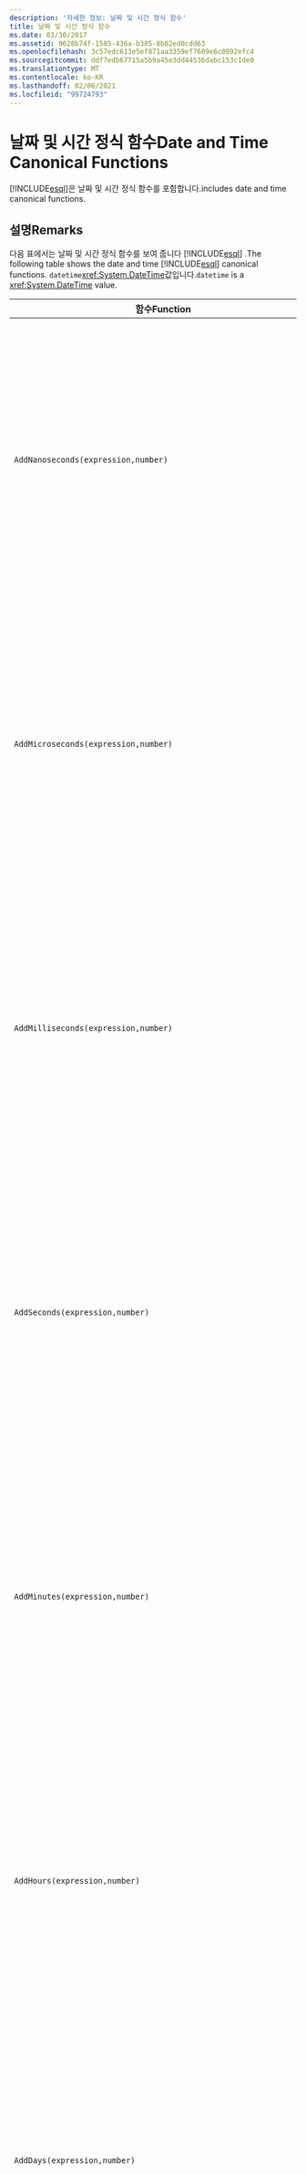 ```yaml
---
description: '자세한 정보: 날짜 및 시간 정식 함수'
title: 날짜 및 시간 정식 함수
ms.date: 03/30/2017
ms.assetid: 9628b74f-1585-436a-b385-8b02ed0cdd63
ms.openlocfilehash: 3c57edc613e5ef871aa3359ef7609e6c0892efc4
ms.sourcegitcommit: ddf7edb67715a5b9a45e3dd44536dabc153c1de0
ms.translationtype: MT
ms.contentlocale: ko-KR
ms.lasthandoff: 02/06/2021
ms.locfileid: "99724793"
---
```

# <a name="date-and-time-canonical-functions"></a><span data-ttu-id="6ed32-103">날짜 및 시간 정식 함수</span><span class="sxs-lookup"><span data-stu-id="6ed32-103">Date and Time Canonical Functions</span></span>

[!INCLUDE[esql](../../../../../../includes/esql-md.md)]<span data-ttu-id="6ed32-104">은 날짜 및 시간 정식 함수를 포함합니다.</span><span class="sxs-lookup"><span data-stu-id="6ed32-104">includes date and time canonical functions.</span></span>  
  
## <a name="remarks"></a><span data-ttu-id="6ed32-105">설명</span><span class="sxs-lookup"><span data-stu-id="6ed32-105">Remarks</span></span>  

 <span data-ttu-id="6ed32-106">다음 표에서는 날짜 및 시간 정식 함수를 보여 줍니다 [!INCLUDE[esql](../../../../../../includes/esql-md.md)] .</span><span class="sxs-lookup"><span data-stu-id="6ed32-106">The following table shows the date and time [!INCLUDE[esql](../../../../../../includes/esql-md.md)] canonical functions.</span></span> <span data-ttu-id="6ed32-107">`datetime`<xref:System.DateTime>값입니다.</span><span class="sxs-lookup"><span data-stu-id="6ed32-107">`datetime` is a <xref:System.DateTime> value.</span></span>  
  
|<span data-ttu-id="6ed32-108">함수</span><span class="sxs-lookup"><span data-stu-id="6ed32-108">Function</span></span>|<span data-ttu-id="6ed32-109">설명</span><span class="sxs-lookup"><span data-stu-id="6ed32-109">Description</span></span>|  
|--------------|-----------------|  
|`AddNanoseconds(expression,number)`|<span data-ttu-id="6ed32-110">지정된 `number`(나노초)를 `expression`에 추가합니다.</span><span class="sxs-lookup"><span data-stu-id="6ed32-110">Adds the specified `number` of nanoseconds to the `expression`.</span></span><br /><br /> <span data-ttu-id="6ed32-111">**인수**</span><span class="sxs-lookup"><span data-stu-id="6ed32-111">**Arguments**</span></span><br /><br /> <span data-ttu-id="6ed32-112">`expression`: `DateTime`, `DateTimeOffset` 또는 `Time`입니다.</span><span class="sxs-lookup"><span data-stu-id="6ed32-112">`expression`: `DateTime`, `DateTimeOffset`, or `Time`.</span></span><br /><br /> <span data-ttu-id="6ed32-113">`number`: `Int32`.</span><span class="sxs-lookup"><span data-stu-id="6ed32-113">`number`: `Int32`.</span></span><br /><br /> <span data-ttu-id="6ed32-114">**Return Value**</span><span class="sxs-lookup"><span data-stu-id="6ed32-114">**Return Value**</span></span><br /><br /> <span data-ttu-id="6ed32-115">`expression`의 형식입니다.</span><span class="sxs-lookup"><span data-stu-id="6ed32-115">The type of `expression`.</span></span>|  
|`AddMicroseconds(expression,number)`|<span data-ttu-id="6ed32-116">지정된 `number`(마이크로초)를 `expression`에 추가합니다.</span><span class="sxs-lookup"><span data-stu-id="6ed32-116">Adds the specified `number` of microseconds to the `expression`.</span></span><br /><br /> <span data-ttu-id="6ed32-117">**인수**</span><span class="sxs-lookup"><span data-stu-id="6ed32-117">**Arguments**</span></span><br /><br /> <span data-ttu-id="6ed32-118">`expression`: `DateTime`, `DateTimeOffset` 또는 `Time`입니다.</span><span class="sxs-lookup"><span data-stu-id="6ed32-118">`expression`: `DateTime`, `DateTimeOffset`, or `Time`.</span></span><br /><br /> <span data-ttu-id="6ed32-119">`number`: `Int32`.</span><span class="sxs-lookup"><span data-stu-id="6ed32-119">`number`: `Int32`.</span></span><br /><br /> <span data-ttu-id="6ed32-120">**Return Value**</span><span class="sxs-lookup"><span data-stu-id="6ed32-120">**Return Value**</span></span><br /><br /> <span data-ttu-id="6ed32-121">`expression`의 형식입니다.</span><span class="sxs-lookup"><span data-stu-id="6ed32-121">The type of `expression`.</span></span>|  
|`AddMilliseconds(expression,number)`|<span data-ttu-id="6ed32-122">지정된 `number`(밀리초)를 `expression`에 추가합니다.</span><span class="sxs-lookup"><span data-stu-id="6ed32-122">Adds the specified `number` of milliseconds to the `expression`.</span></span><br /><br /> <span data-ttu-id="6ed32-123">**인수**</span><span class="sxs-lookup"><span data-stu-id="6ed32-123">**Arguments**</span></span><br /><br /> <span data-ttu-id="6ed32-124">`expression`: `DateTime`, `DateTimeOffset` 또는 `Time`입니다.</span><span class="sxs-lookup"><span data-stu-id="6ed32-124">`expression`: `DateTime`, `DateTimeOffset`, or `Time`.</span></span><br /><br /> <span data-ttu-id="6ed32-125">`number`: `Int32`.</span><span class="sxs-lookup"><span data-stu-id="6ed32-125">`number`: `Int32`.</span></span><br /><br /> <span data-ttu-id="6ed32-126">**Return Value**</span><span class="sxs-lookup"><span data-stu-id="6ed32-126">**Return Value**</span></span><br /><br /> <span data-ttu-id="6ed32-127">`expression`의 형식입니다.</span><span class="sxs-lookup"><span data-stu-id="6ed32-127">The type of `expression`.</span></span>|  
|`AddSeconds(expression,number)`|<span data-ttu-id="6ed32-128">지정된 `number`(초)를 `expression`에 추가합니다.</span><span class="sxs-lookup"><span data-stu-id="6ed32-128">Adds the specified `number` of seconds to the `expression`.</span></span><br /><br /> <span data-ttu-id="6ed32-129">**인수**</span><span class="sxs-lookup"><span data-stu-id="6ed32-129">**Arguments**</span></span><br /><br /> <span data-ttu-id="6ed32-130">`expression`: `DateTime`, `DateTimeOffset` 또는 `Time`입니다.</span><span class="sxs-lookup"><span data-stu-id="6ed32-130">`expression`: `DateTime`, `DateTimeOffset`, or `Time`.</span></span><br /><br /> <span data-ttu-id="6ed32-131">`number`: `Int32`.</span><span class="sxs-lookup"><span data-stu-id="6ed32-131">`number`: `Int32`.</span></span><br /><br /> <span data-ttu-id="6ed32-132">**Return Value**</span><span class="sxs-lookup"><span data-stu-id="6ed32-132">**Return Value**</span></span><br /><br /> <span data-ttu-id="6ed32-133">`expression`의 형식입니다.</span><span class="sxs-lookup"><span data-stu-id="6ed32-133">The type of `expression`.</span></span>|  
|`AddMinutes(expression,number)`|<span data-ttu-id="6ed32-134">지정된 `number`(분)를 `expression`에 추가합니다.</span><span class="sxs-lookup"><span data-stu-id="6ed32-134">Adds the specified `number` of minutes to the `expression`.</span></span><br /><br /> <span data-ttu-id="6ed32-135">**인수**</span><span class="sxs-lookup"><span data-stu-id="6ed32-135">**Arguments**</span></span><br /><br /> <span data-ttu-id="6ed32-136">`expression`: `DateTime`, `DateTimeOffset` 또는 `Time`입니다.</span><span class="sxs-lookup"><span data-stu-id="6ed32-136">`expression`: `DateTime`, `DateTimeOffset`, or `Time`.</span></span><br /><br /> <span data-ttu-id="6ed32-137">`number`: `Int32`.</span><span class="sxs-lookup"><span data-stu-id="6ed32-137">`number`: `Int32`.</span></span><br /><br /> <span data-ttu-id="6ed32-138">**Return Value**</span><span class="sxs-lookup"><span data-stu-id="6ed32-138">**Return Value**</span></span><br /><br /> <span data-ttu-id="6ed32-139">`expression`의 형식입니다.</span><span class="sxs-lookup"><span data-stu-id="6ed32-139">The type of `expression`.</span></span>|  
|`AddHours(expression,number)`|<span data-ttu-id="6ed32-140">지정된 `number`(시간)를 `expression`에 추가합니다.</span><span class="sxs-lookup"><span data-stu-id="6ed32-140">Adds the specified `number` of hours to the `expression`.</span></span><br /><br /> <span data-ttu-id="6ed32-141">**인수**</span><span class="sxs-lookup"><span data-stu-id="6ed32-141">**Arguments**</span></span><br /><br /> <span data-ttu-id="6ed32-142">`expression`: `DateTime`, `DateTimeOffset` 또는 `Time`입니다.</span><span class="sxs-lookup"><span data-stu-id="6ed32-142">`expression`: `DateTime`, `DateTimeOffset`, or `Time`.</span></span><br /><br /> <span data-ttu-id="6ed32-143">`number`: `Int32`.</span><span class="sxs-lookup"><span data-stu-id="6ed32-143">`number`: `Int32`.</span></span><br /><br /> <span data-ttu-id="6ed32-144">**Return Value**</span><span class="sxs-lookup"><span data-stu-id="6ed32-144">**Return Value**</span></span><br /><br /> <span data-ttu-id="6ed32-145">`expression`의 형식입니다.</span><span class="sxs-lookup"><span data-stu-id="6ed32-145">The type of `expression`.</span></span>|  
|`AddDays(expression,number)`|<span data-ttu-id="6ed32-146">지정된 `number`(일)를 `expression`에 추가합니다.</span><span class="sxs-lookup"><span data-stu-id="6ed32-146">Adds the specified `number` of days to the `expression`.</span></span><br /><br /> <span data-ttu-id="6ed32-147">**인수**</span><span class="sxs-lookup"><span data-stu-id="6ed32-147">**Arguments**</span></span><br /><br /> <span data-ttu-id="6ed32-148">`expression`: `DateTime` 또는 `DateTimeOffset`입니다.</span><span class="sxs-lookup"><span data-stu-id="6ed32-148">`expression`: `DateTime` or `DateTimeOffset`.</span></span><br /><br /> <span data-ttu-id="6ed32-149">`number`: `Int32`.</span><span class="sxs-lookup"><span data-stu-id="6ed32-149">`number`: `Int32`.</span></span><br /><br /> <span data-ttu-id="6ed32-150">**Return Value**</span><span class="sxs-lookup"><span data-stu-id="6ed32-150">**Return Value**</span></span><br /><br /> <span data-ttu-id="6ed32-151">`expression`의 형식입니다.</span><span class="sxs-lookup"><span data-stu-id="6ed32-151">The type of `expression`.</span></span>|  
|`AddMonths(expression,number)`|<span data-ttu-id="6ed32-152">지정된 `number`(월)를 `expression`에 추가합니다.</span><span class="sxs-lookup"><span data-stu-id="6ed32-152">Adds the specified `number` of months to the `expression`.</span></span><br /><br /> <span data-ttu-id="6ed32-153">**인수**</span><span class="sxs-lookup"><span data-stu-id="6ed32-153">**Arguments**</span></span><br /><br /> <span data-ttu-id="6ed32-154">`expression`: `DateTime` 또는 `DateTimeOffset`입니다.</span><span class="sxs-lookup"><span data-stu-id="6ed32-154">`expression`: `DateTime` or `DateTimeOffset`.</span></span><br /><br /> <span data-ttu-id="6ed32-155">`number`: `Int32`.</span><span class="sxs-lookup"><span data-stu-id="6ed32-155">`number`: `Int32`.</span></span><br /><br /> <span data-ttu-id="6ed32-156">**Return Value**</span><span class="sxs-lookup"><span data-stu-id="6ed32-156">**Return Value**</span></span><br /><br /> <span data-ttu-id="6ed32-157">`expression`의 형식입니다.</span><span class="sxs-lookup"><span data-stu-id="6ed32-157">The type of `expression`.</span></span>|  
|`AddYears(expression,number)`|<span data-ttu-id="6ed32-158">지정된 `number`(연도)를 `expression`에 추가합니다.</span><span class="sxs-lookup"><span data-stu-id="6ed32-158">Adds the specified `number` of years to the `expression`.</span></span><br /><br /> <span data-ttu-id="6ed32-159">**인수**</span><span class="sxs-lookup"><span data-stu-id="6ed32-159">**Arguments**</span></span><br /><br /> <span data-ttu-id="6ed32-160">`expression`: `DateTime` 또는 `DateTimeOffset`입니다.</span><span class="sxs-lookup"><span data-stu-id="6ed32-160">`expression`: `DateTime` or `DateTimeOffset`.</span></span><br /><br /> <span data-ttu-id="6ed32-161">`number`: `Int32`.</span><span class="sxs-lookup"><span data-stu-id="6ed32-161">`number`: `Int32`.</span></span><br /><br /> <span data-ttu-id="6ed32-162">**Return Value**</span><span class="sxs-lookup"><span data-stu-id="6ed32-162">**Return Value**</span></span><br /><br /> <span data-ttu-id="6ed32-163">`expression`의 형식입니다.</span><span class="sxs-lookup"><span data-stu-id="6ed32-163">The type of `expression`.</span></span>|  
|`CreateDateTime(year,month,day,hour,minute,second)`|<span data-ttu-id="6ed32-164">새 `DateTime` 값을 서버 시간대의 서버 현재 날짜 및 시간으로 반환합니다.</span><span class="sxs-lookup"><span data-stu-id="6ed32-164">Returns a new `DateTime` value as the current date and time of the server in the server's time zone.</span></span><br /><br /> <span data-ttu-id="6ed32-165">**인수**</span><span class="sxs-lookup"><span data-stu-id="6ed32-165">**Arguments**</span></span><br /><br /> <span data-ttu-id="6ed32-166">`year`, `month`, `day`, `hour`, `minute`: `Int16` 및 `Int32`입니다.</span><span class="sxs-lookup"><span data-stu-id="6ed32-166">`year`, `month`, `day`, `hour`, `minute`: `Int16` and `Int32`.</span></span><br /><br /> <span data-ttu-id="6ed32-167">`second`: `Double`.</span><span class="sxs-lookup"><span data-stu-id="6ed32-167">`second`: `Double`.</span></span><br /><br /> <span data-ttu-id="6ed32-168">**Return Value**</span><span class="sxs-lookup"><span data-stu-id="6ed32-168">**Return Value**</span></span><br /><br /> <span data-ttu-id="6ed32-169">`DateTime`</span><span class="sxs-lookup"><span data-stu-id="6ed32-169">A `DateTime`.</span></span>|  
|`CreateDateTimeOffset(year,month,day,hour,minute,second,tzoffset)`|<span data-ttu-id="6ed32-170">새 `DateTimeOffset` 값을 UTC(Coordinated Universal Time)에 상대적인 서버 현재 날짜 및 시간으로 반환합니다.</span><span class="sxs-lookup"><span data-stu-id="6ed32-170">Returns a new `DateTimeOffset` value as the current date and time of the server relative to the Coordinated Universal Time (UTC).</span></span><br /><br /> <span data-ttu-id="6ed32-171">**인수**</span><span class="sxs-lookup"><span data-stu-id="6ed32-171">**Arguments**</span></span><br /><br /> <span data-ttu-id="6ed32-172">`year`, `month`, `day`, `hour`, `minute`, `tzoffset`: `Int32`.</span><span class="sxs-lookup"><span data-stu-id="6ed32-172">`year`, `month`, `day`, `hour`, `minute`, `tzoffset`: `Int32`.</span></span><br /><br /> <span data-ttu-id="6ed32-173">`second`: `Double`.</span><span class="sxs-lookup"><span data-stu-id="6ed32-173">`second`: `Double`.</span></span><br /><br /> <span data-ttu-id="6ed32-174">**Return Value**</span><span class="sxs-lookup"><span data-stu-id="6ed32-174">**Return Value**</span></span><br /><br /> <span data-ttu-id="6ed32-175">`DateTimeOffset`</span><span class="sxs-lookup"><span data-stu-id="6ed32-175">A `DateTimeOffset`.</span></span>|  
|`CreateTime(hour,minute,second)`|<span data-ttu-id="6ed32-176">새 `Time` 값을 현재 시간으로 반환합니다.</span><span class="sxs-lookup"><span data-stu-id="6ed32-176">Returns a new `Time` value as the current time.</span></span><br /><br /> <span data-ttu-id="6ed32-177">**인수**</span><span class="sxs-lookup"><span data-stu-id="6ed32-177">**Arguments**</span></span><br /><br /> <span data-ttu-id="6ed32-178">`hour` 및 `minute`: `Int32`입니다.</span><span class="sxs-lookup"><span data-stu-id="6ed32-178">`hour` and `minute`: `Int32`.</span></span><br /><br /> <span data-ttu-id="6ed32-179">`second`: `Double`.</span><span class="sxs-lookup"><span data-stu-id="6ed32-179">`second`: `Double`.</span></span><br /><br /> <span data-ttu-id="6ed32-180">**Return Value**</span><span class="sxs-lookup"><span data-stu-id="6ed32-180">**Return Value**</span></span><br /><br /> <span data-ttu-id="6ed32-181">`Time`</span><span class="sxs-lookup"><span data-stu-id="6ed32-181">A `Time`.</span></span>|  
|`CurrentDateTime()`|<span data-ttu-id="6ed32-182">`DateTime` 값을 서버 시간대의 서버 현재 날짜 및 시간으로 반환합니다.</span><span class="sxs-lookup"><span data-stu-id="6ed32-182">Returns a `DateTime` value as the current date and time of the server in the server's time zone.</span></span><br /><br /> <span data-ttu-id="6ed32-183">**Return Value**</span><span class="sxs-lookup"><span data-stu-id="6ed32-183">**Return Value**</span></span><br /><br /> <span data-ttu-id="6ed32-184">`DateTime`</span><span class="sxs-lookup"><span data-stu-id="6ed32-184">A `DateTime`.</span></span>|  
|`CurrentDateTimeOffset()`|<span data-ttu-id="6ed32-185">현재 날짜, 시간 및 오프셋을 `DateTimeOffset`으로 반환합니다.</span><span class="sxs-lookup"><span data-stu-id="6ed32-185">Returns the current date, time and offset as a `DateTimeOffset`.</span></span><br /><br /> <span data-ttu-id="6ed32-186">**Return Value**</span><span class="sxs-lookup"><span data-stu-id="6ed32-186">**Return Value**</span></span><br /><br /> <span data-ttu-id="6ed32-187">`DateTimeOffset`</span><span class="sxs-lookup"><span data-stu-id="6ed32-187">A `DateTimeOffset`.</span></span>|  
|`CurrentUtcDateTime()`|<span data-ttu-id="6ed32-188"><xref:System.DateTime> 값을 UTS 시간대의 서버 현재 날짜 및 시간 형태로 반환합니다.</span><span class="sxs-lookup"><span data-stu-id="6ed32-188">Returns a <xref:System.DateTime> value as the current date and time of the server in the UTS time zone.</span></span><br /><br /> <span data-ttu-id="6ed32-189">**Return Value**</span><span class="sxs-lookup"><span data-stu-id="6ed32-189">**Return Value**</span></span><br /><br /> <span data-ttu-id="6ed32-190">`DateTime`</span><span class="sxs-lookup"><span data-stu-id="6ed32-190">A `DateTime`.</span></span>|  
|`Day(expression)`|<span data-ttu-id="6ed32-191">`expression`의 일 부분을 1에서 31 사이의 `Int32`로 반환합니다.</span><span class="sxs-lookup"><span data-stu-id="6ed32-191">Returns the day portion of `expression` as an `Int32` between 1 and 31.</span></span><br /><br /> <span data-ttu-id="6ed32-192">**인수**</span><span class="sxs-lookup"><span data-stu-id="6ed32-192">**Arguments**</span></span><br /><br /> <span data-ttu-id="6ed32-193">`DateTime` 및 `DateTimeOffset`입니다.</span><span class="sxs-lookup"><span data-stu-id="6ed32-193">A `DateTime` and `DateTimeOffset`.</span></span><br /><br /> <span data-ttu-id="6ed32-194">**Return Value**</span><span class="sxs-lookup"><span data-stu-id="6ed32-194">**Return Value**</span></span><br /><br /> <span data-ttu-id="6ed32-195">`Int32`입니다.</span><span class="sxs-lookup"><span data-stu-id="6ed32-195">An `Int32`.</span></span><br /><br /> <span data-ttu-id="6ed32-196">**예제**</span><span class="sxs-lookup"><span data-stu-id="6ed32-196">**Example**</span></span><br /><br /> `-- The following example returns 12.`<br /><br /> `Day(cast('03/12/1998' as DateTime))`|  
|`DayOfYear(expression)`|<span data-ttu-id="6ed32-197">`expression`의 일 부분을 1에서 366 사이의 `Int32`로 반환합니다. 여기서 366은 윤년의 마지막 날에 대해 반환됩니다.</span><span class="sxs-lookup"><span data-stu-id="6ed32-197">Returns the day portion of `expression` as an `Int32` between 1 and 366, where 366 is returned for the last day of a leap year.</span></span><br /><br /> <span data-ttu-id="6ed32-198">**인수**</span><span class="sxs-lookup"><span data-stu-id="6ed32-198">**Arguments**</span></span><br /><br /> <span data-ttu-id="6ed32-199">`DateTime` 또는 `DateTimeOffset`입니다.</span><span class="sxs-lookup"><span data-stu-id="6ed32-199">A `DateTime` or `DateTimeOffset`.</span></span><br /><br /> <span data-ttu-id="6ed32-200">**Return Value**</span><span class="sxs-lookup"><span data-stu-id="6ed32-200">**Return Value**</span></span><br /><br /> <span data-ttu-id="6ed32-201">`Int32`입니다.</span><span class="sxs-lookup"><span data-stu-id="6ed32-201">An `Int32`.</span></span>|  
|`DiffNanoseconds(startExpression,endExpression)`|<span data-ttu-id="6ed32-202">`startExpression`과 `endExpression`의 차(나노초)를 반환합니다.</span><span class="sxs-lookup"><span data-stu-id="6ed32-202">Returns the difference, in nanoseconds, between `startExpression` and `endExpression`.</span></span><br /><br /> <span data-ttu-id="6ed32-203">**인수**</span><span class="sxs-lookup"><span data-stu-id="6ed32-203">**Arguments**</span></span><br /><br /> <span data-ttu-id="6ed32-204">`startExpression`, `endExpression`: `DateTime`, `DateTimeOffset` 또는 `Time`입니다.</span><span class="sxs-lookup"><span data-stu-id="6ed32-204">`startExpression`, `endExpression`: `DateTime`, `DateTimeOffset`, or `Time`.</span></span> <span data-ttu-id="6ed32-205">**참고:** `startExpression` 및 `endExpression` 는 동일한 형식 이어야 합니다.  </span><span class="sxs-lookup"><span data-stu-id="6ed32-205">**Note:**  `startExpression` and `endExpression` must be of the same type.</span></span> <br /><br /> <span data-ttu-id="6ed32-206">**Return Value**</span><span class="sxs-lookup"><span data-stu-id="6ed32-206">**Return Value**</span></span><br /><br /> <span data-ttu-id="6ed32-207">`Int32`입니다.</span><span class="sxs-lookup"><span data-stu-id="6ed32-207">An `Int32`.</span></span>|  
|`DiffMilliseconds(startExpression,endExpression)`|<span data-ttu-id="6ed32-208">`startExpression`과 `endExpression`의 차(밀리초)를 반환합니다.</span><span class="sxs-lookup"><span data-stu-id="6ed32-208">Returns the difference, in milliseconds, between `startExpression` and `endExpression`.</span></span><br /><br /> <span data-ttu-id="6ed32-209">**인수**</span><span class="sxs-lookup"><span data-stu-id="6ed32-209">**Arguments**</span></span><br /><br /> <span data-ttu-id="6ed32-210">`startExpression`, `endExpression`: `DateTime`, `DateTimeOffset` 또는 `Time`입니다.</span><span class="sxs-lookup"><span data-stu-id="6ed32-210">`startExpression`, `endExpression`: `DateTime`, `DateTimeOffset`, or `Time`.</span></span> <span data-ttu-id="6ed32-211">**참고:** `startExpression` 및 `endExpression` 는 동일한 형식 이어야 합니다.  </span><span class="sxs-lookup"><span data-stu-id="6ed32-211">**Note:**  `startExpression` and `endExpression` must be of the same type.</span></span> <br /><br /> <span data-ttu-id="6ed32-212">**Return Value**</span><span class="sxs-lookup"><span data-stu-id="6ed32-212">**Return Value**</span></span><br /><br /> <span data-ttu-id="6ed32-213">`Int32`입니다.</span><span class="sxs-lookup"><span data-stu-id="6ed32-213">An `Int32`.</span></span>|  
|`DiffMicroseconds(startExpression,endExpression)`|<span data-ttu-id="6ed32-214">`startExpression`과 `endExpression`의 차(마이크로초)를 반환합니다.</span><span class="sxs-lookup"><span data-stu-id="6ed32-214">Returns the difference, in microseconds, between `startExpression` and `endExpression`.</span></span><br /><br /> <span data-ttu-id="6ed32-215">**인수**</span><span class="sxs-lookup"><span data-stu-id="6ed32-215">**Arguments**</span></span><br /><br /> <span data-ttu-id="6ed32-216">`startExpression`, `endExpression`: `DateTime`, `DateTimeOffset` 또는 `Time`입니다.</span><span class="sxs-lookup"><span data-stu-id="6ed32-216">`startExpression`, `endExpression`: `DateTime`, `DateTimeOffset`, or `Time`.</span></span> <span data-ttu-id="6ed32-217">**참고:** `startExpression` 및 `endExpression` 는 동일한 형식 이어야 합니다.  </span><span class="sxs-lookup"><span data-stu-id="6ed32-217">**Note:**  `startExpression` and `endExpression` must be of the same type.</span></span> <br /><br /> <span data-ttu-id="6ed32-218">**Return Value**</span><span class="sxs-lookup"><span data-stu-id="6ed32-218">**Return Value**</span></span><br /><br /> <span data-ttu-id="6ed32-219">`Int32`입니다.</span><span class="sxs-lookup"><span data-stu-id="6ed32-219">An `Int32`.</span></span>|  
|`DiffSeconds(startExpression,endExpression)`|<span data-ttu-id="6ed32-220">`startExpression`과 `endExpression`의 차(초)를 반환합니다.</span><span class="sxs-lookup"><span data-stu-id="6ed32-220">Returns the difference, in seconds, between `startExpression` and `endExpression`.</span></span><br /><br /> <span data-ttu-id="6ed32-221">**인수**</span><span class="sxs-lookup"><span data-stu-id="6ed32-221">**Arguments**</span></span><br /><br /> <span data-ttu-id="6ed32-222">`startExpression`, `endExpression`: `DateTime`, `DateTimeOffset` 또는 `Time`입니다.</span><span class="sxs-lookup"><span data-stu-id="6ed32-222">`startExpression`, `endExpression`: `DateTime`, `DateTimeOffset`, or `Time`.</span></span> <span data-ttu-id="6ed32-223">**참고:** `startExpression` 및 `endExpression` 는 동일한 형식 이어야 합니다.  </span><span class="sxs-lookup"><span data-stu-id="6ed32-223">**Note:**  `startExpression` and `endExpression` must be of the same type.</span></span> <br /><br /> <span data-ttu-id="6ed32-224">**Return Value**</span><span class="sxs-lookup"><span data-stu-id="6ed32-224">**Return Value**</span></span><br /><br /> <span data-ttu-id="6ed32-225">`Int32`입니다.</span><span class="sxs-lookup"><span data-stu-id="6ed32-225">An `Int32`.</span></span>|  
|`DiffMinutes(startExpression,endExpression)`|<span data-ttu-id="6ed32-226">`startExpression`과 `endExpression`의 차(분)를 반환합니다.</span><span class="sxs-lookup"><span data-stu-id="6ed32-226">Returns the difference, in minutes, between `startExpression` and `endExpression`.</span></span><br /><br /> <span data-ttu-id="6ed32-227">**인수**</span><span class="sxs-lookup"><span data-stu-id="6ed32-227">**Arguments**</span></span><br /><br /> <span data-ttu-id="6ed32-228">`startExpression`, `endExpression`: `DateTime`, `DateTimeOffset` 또는 `Time`입니다.</span><span class="sxs-lookup"><span data-stu-id="6ed32-228">`startExpression`, `endExpression`: `DateTime`, `DateTimeOffset`, or `Time`.</span></span> <span data-ttu-id="6ed32-229">**참고:** `startExpression` 및 `endExpression` 는 동일한 형식 이어야 합니다.  </span><span class="sxs-lookup"><span data-stu-id="6ed32-229">**Note:**  `startExpression` and `endExpression` must be of the same type.</span></span> <br /><br /> <span data-ttu-id="6ed32-230">**Return Value**</span><span class="sxs-lookup"><span data-stu-id="6ed32-230">**Return Value**</span></span><br /><br /> <span data-ttu-id="6ed32-231">`Int32`입니다.</span><span class="sxs-lookup"><span data-stu-id="6ed32-231">An `Int32`.</span></span>|  
|`DiffHours(startExpression,endExpression)`|<span data-ttu-id="6ed32-232">`startExpression`과 `endExpression`의 차(시간)를 반환합니다.</span><span class="sxs-lookup"><span data-stu-id="6ed32-232">Returns the difference, in hours, between `startExpression` and `endExpression`.</span></span><br /><br /> <span data-ttu-id="6ed32-233">**인수**</span><span class="sxs-lookup"><span data-stu-id="6ed32-233">**Arguments**</span></span><br /><br /> <span data-ttu-id="6ed32-234">`startExpression`, `endExpression`: `DateTime`, `DateTimeOffset` 또는 `Time`입니다.</span><span class="sxs-lookup"><span data-stu-id="6ed32-234">`startExpression`, `endExpression`: `DateTime`, `DateTimeOffset`, or `Time`.</span></span> <span data-ttu-id="6ed32-235">**참고:** `startExpression` 및 `endExpression` 는 동일한 형식 이어야 합니다.  </span><span class="sxs-lookup"><span data-stu-id="6ed32-235">**Note:**  `startExpression` and `endExpression` must be of the same type.</span></span> <br /><br /> <span data-ttu-id="6ed32-236">**Return Value**</span><span class="sxs-lookup"><span data-stu-id="6ed32-236">**Return Value**</span></span><br /><br /> <span data-ttu-id="6ed32-237">`Int32`입니다.</span><span class="sxs-lookup"><span data-stu-id="6ed32-237">An `Int32`.</span></span>|  
|`DiffDays(startExpression,endExpression)`|<span data-ttu-id="6ed32-238">`startExpression`과 `endExpression`의 차(일)를 반환합니다.</span><span class="sxs-lookup"><span data-stu-id="6ed32-238">Returns the difference, in days, between `startExpression` and `endExpression`.</span></span><br /><br /> <span data-ttu-id="6ed32-239">**인수**</span><span class="sxs-lookup"><span data-stu-id="6ed32-239">**Arguments**</span></span><br /><br /> <span data-ttu-id="6ed32-240">`startExpression`: `endExpression`, `DateTime` 또는 `DateTimeOffset`입니다.</span><span class="sxs-lookup"><span data-stu-id="6ed32-240">`startExpression`, `endExpression`: `DateTime` or `DateTimeOffset`.</span></span> <span data-ttu-id="6ed32-241">**참고:** `startExpression` 및 `endExpression` 는 동일한 형식 이어야 합니다.  </span><span class="sxs-lookup"><span data-stu-id="6ed32-241">**Note:**  `startExpression` and `endExpression` must be of the same type.</span></span> <br /><br /> <span data-ttu-id="6ed32-242">**Return Value**</span><span class="sxs-lookup"><span data-stu-id="6ed32-242">**Return Value**</span></span><br /><br /> <span data-ttu-id="6ed32-243">`Int32`입니다.</span><span class="sxs-lookup"><span data-stu-id="6ed32-243">An `Int32`.</span></span>|  
|`DiffMonths(startExpression,endExpression)`|<span data-ttu-id="6ed32-244">`startExpression`과 `endExpression`의 차(월)를 반환합니다.</span><span class="sxs-lookup"><span data-stu-id="6ed32-244">Returns the difference, in months, between `startExpression` and `endExpression`.</span></span><br /><br /> <span data-ttu-id="6ed32-245">**인수**</span><span class="sxs-lookup"><span data-stu-id="6ed32-245">**Arguments**</span></span><br /><br /> <span data-ttu-id="6ed32-246">`startExpression`: `endExpression`, `DateTime` 또는 `DateTimeOffset`입니다.</span><span class="sxs-lookup"><span data-stu-id="6ed32-246">`startExpression`, `endExpression`: `DateTime` or `DateTimeOffset`.</span></span> <span data-ttu-id="6ed32-247">**참고:** `startExpression` 및 `endExpression` 는 동일한 형식 이어야 합니다.  </span><span class="sxs-lookup"><span data-stu-id="6ed32-247">**Note:**  `startExpression` and `endExpression` must be of the same type.</span></span> <br /><br /> <span data-ttu-id="6ed32-248">**Return Value**</span><span class="sxs-lookup"><span data-stu-id="6ed32-248">**Return Value**</span></span><br /><br /> <span data-ttu-id="6ed32-249">`Int32`입니다.</span><span class="sxs-lookup"><span data-stu-id="6ed32-249">An `Int32`.</span></span>|  
|`DiffYears(startExpression,endExpression)`|<span data-ttu-id="6ed32-250">`startExpression`과 `endExpression`의 차(연도)를 반환합니다.</span><span class="sxs-lookup"><span data-stu-id="6ed32-250">Returns the difference, in years, between `startExpression` and `endExpression`.</span></span><br /><br /> <span data-ttu-id="6ed32-251">**인수**</span><span class="sxs-lookup"><span data-stu-id="6ed32-251">**Arguments**</span></span><br /><br /> <span data-ttu-id="6ed32-252">`startExpression`: `endExpression`, `DateTime` 또는 `DateTimeOffset`입니다.</span><span class="sxs-lookup"><span data-stu-id="6ed32-252">`startExpression`, `endExpression`: `DateTime` or `DateTimeOffset`.</span></span> <span data-ttu-id="6ed32-253">**참고:** `startExpression` 및 `endExpression` 는 동일한 형식 이어야 합니다.  </span><span class="sxs-lookup"><span data-stu-id="6ed32-253">**Note:**  `startExpression` and `endExpression` must be of the same type.</span></span> <br /><br /> <span data-ttu-id="6ed32-254">**Return Value**</span><span class="sxs-lookup"><span data-stu-id="6ed32-254">**Return Value**</span></span><br /><br /> <span data-ttu-id="6ed32-255">`Int32`입니다.</span><span class="sxs-lookup"><span data-stu-id="6ed32-255">An `Int32`.</span></span>|  
|`GetTotalOffsetMinutes(datetimeoffset)`|<span data-ttu-id="6ed32-256">GMT에서 `datetimeoffset`을 차감한 시간(분)을 반환합니다.</span><span class="sxs-lookup"><span data-stu-id="6ed32-256">Returns the number of minutes that the `datetimeoffset` is offset from GMT.</span></span> <span data-ttu-id="6ed32-257">이 값은 일반적으로 +780에서 -780(+13시간에서 -13시간) 사이입니다.</span><span class="sxs-lookup"><span data-stu-id="6ed32-257">This is generally between +780 and -780 (+ or - 13 hrs).</span></span> <span data-ttu-id="6ed32-258">**참고:**  이 함수는 SQL Server 2008 에서만 지원 됩니다.</span><span class="sxs-lookup"><span data-stu-id="6ed32-258">**Note:**  This function is supported in SQL Server 2008 only.</span></span> <br /><br /> <span data-ttu-id="6ed32-259">**인수**</span><span class="sxs-lookup"><span data-stu-id="6ed32-259">**Arguments**</span></span><br /><br /> <span data-ttu-id="6ed32-260">`DateTimeOffset`</span><span class="sxs-lookup"><span data-stu-id="6ed32-260">A `DateTimeOffset`.</span></span><br /><br /> <span data-ttu-id="6ed32-261">**Return Value**</span><span class="sxs-lookup"><span data-stu-id="6ed32-261">**Return Value**</span></span><br /><br /> <span data-ttu-id="6ed32-262">`Int32`입니다.</span><span class="sxs-lookup"><span data-stu-id="6ed32-262">An `Int32`.</span></span>|  
|`Hour(expression)`|<span data-ttu-id="6ed32-263">`expression`의 시간 부분을 0에서 23 사이의 `Int32`로 반환합니다.</span><span class="sxs-lookup"><span data-stu-id="6ed32-263">Returns the hour portion of `expression` as an `Int32` between 0 and 23.</span></span><br /><br /> <span data-ttu-id="6ed32-264">**인수**</span><span class="sxs-lookup"><span data-stu-id="6ed32-264">**Arguments**</span></span><br /><br /> <span data-ttu-id="6ed32-265">`DateTime, Time` 및 `DateTimeOffset`입니다.</span><span class="sxs-lookup"><span data-stu-id="6ed32-265">A `DateTime, Time` and `DateTimeOffset`.</span></span><br /><br /> <span data-ttu-id="6ed32-266">**예제**</span><span class="sxs-lookup"><span data-stu-id="6ed32-266">**Example**</span></span><br /><br /> `-- The following example returns 22.`<br /><br /> `Hour(cast('22:35:5' as DateTime))`|  
|`Millisecond(expression)`|<span data-ttu-id="6ed32-267">`expression`의 밀리초 부분을 0에서 999 사이의 `Int32`로 반환합니다.</span><span class="sxs-lookup"><span data-stu-id="6ed32-267">Returns the milliseconds portion of `expression` as an `Int32` between 0 and 999.</span></span><br /><br /> <span data-ttu-id="6ed32-268">**인수**</span><span class="sxs-lookup"><span data-stu-id="6ed32-268">**Arguments**</span></span><br /><br /> <span data-ttu-id="6ed32-269">`DateTime, Time` 및 `DateTimeOffset`입니다.</span><span class="sxs-lookup"><span data-stu-id="6ed32-269">A `DateTime, Time` and `DateTimeOffset`.</span></span><br /><br /> <span data-ttu-id="6ed32-270">**Return Value**</span><span class="sxs-lookup"><span data-stu-id="6ed32-270">**Return Value**</span></span><br /><br /> <span data-ttu-id="6ed32-271">`Int32`입니다.</span><span class="sxs-lookup"><span data-stu-id="6ed32-271">An `Int32`.</span></span>|  
|`Minute(expression)`|<span data-ttu-id="6ed32-272">`expression`의 분 부분을 0에서 59 사이의 `Int32`로 반환합니다.</span><span class="sxs-lookup"><span data-stu-id="6ed32-272">Returns the minute portion of `expression` as an `Int32` between 0 and 59.</span></span><br /><br /> <span data-ttu-id="6ed32-273">**인수**</span><span class="sxs-lookup"><span data-stu-id="6ed32-273">**Arguments**</span></span><br /><br /> <span data-ttu-id="6ed32-274">`DateTime, Time` 또는 `DateTimeOffset`입니다.</span><span class="sxs-lookup"><span data-stu-id="6ed32-274">A `DateTime, Time` or `DateTimeOffset`.</span></span><br /><br /> <span data-ttu-id="6ed32-275">**Return Value**</span><span class="sxs-lookup"><span data-stu-id="6ed32-275">**Return Value**</span></span><br /><br /> <span data-ttu-id="6ed32-276">`Int32`입니다.</span><span class="sxs-lookup"><span data-stu-id="6ed32-276">An `Int32`.</span></span><br /><br /> <span data-ttu-id="6ed32-277">**예제**</span><span class="sxs-lookup"><span data-stu-id="6ed32-277">**Example**</span></span><br /><br /> `-- The following example returns 35`<br /><br /> `Minute(cast('22:35:5' as DateTime))`|  
|`Month(expression)`|<span data-ttu-id="6ed32-278">`expression`의 월 부분을 1에서 12 사이의 `Int32`로 반환합니다.</span><span class="sxs-lookup"><span data-stu-id="6ed32-278">Returns the month portion of `expression` as an `Int32` between 1 and 12.</span></span><br /><br /> <span data-ttu-id="6ed32-279">**인수**</span><span class="sxs-lookup"><span data-stu-id="6ed32-279">**Arguments**</span></span><br /><br /> <span data-ttu-id="6ed32-280">`DateTime` 또는 `DateTimeOffset`입니다.</span><span class="sxs-lookup"><span data-stu-id="6ed32-280">A `DateTime` or `DateTimeOffset`.</span></span><br /><br /> <span data-ttu-id="6ed32-281">**Return Value**</span><span class="sxs-lookup"><span data-stu-id="6ed32-281">**Return Value**</span></span><br /><br /> <span data-ttu-id="6ed32-282">`Int32`입니다.</span><span class="sxs-lookup"><span data-stu-id="6ed32-282">An `Int32`.</span></span><br /><br /> <span data-ttu-id="6ed32-283">**예제**</span><span class="sxs-lookup"><span data-stu-id="6ed32-283">**Example**</span></span><br /><br /> `-- The following example returns 3.`<br /><br /> `Month(cast('03/12/1998' as DateTime))`|  
|`Second(expression)`|<span data-ttu-id="6ed32-284">`expression`의 초 부분을 0에서 59 사이의 `Int32`로 반환합니다.</span><span class="sxs-lookup"><span data-stu-id="6ed32-284">Returns the seconds portion of `expression` as an `Int32` between 0 and 59.</span></span><br /><br /> <span data-ttu-id="6ed32-285">**인수**</span><span class="sxs-lookup"><span data-stu-id="6ed32-285">**Arguments**</span></span><br /><br /> <span data-ttu-id="6ed32-286">`DateTime, Time` 및 `DateTimeOffset`입니다.</span><span class="sxs-lookup"><span data-stu-id="6ed32-286">A `DateTime, Time` and `DateTimeOffset`.</span></span><br /><br /> <span data-ttu-id="6ed32-287">**Return Value**</span><span class="sxs-lookup"><span data-stu-id="6ed32-287">**Return Value**</span></span><br /><br /> <span data-ttu-id="6ed32-288">`Int32`입니다.</span><span class="sxs-lookup"><span data-stu-id="6ed32-288">An `Int32`.</span></span><br /><br /> <span data-ttu-id="6ed32-289">**예제**</span><span class="sxs-lookup"><span data-stu-id="6ed32-289">**Example**</span></span><br /><br /> `-- The following example returns 5`<br /><br /> `Second(cast('22:35:5' as DateTime))`|  
|`TruncateTime(expression)`|<span data-ttu-id="6ed32-290">시간 값이 잘린 `expression`을 반환합니다.</span><span class="sxs-lookup"><span data-stu-id="6ed32-290">Returns the `expression`, with the time values truncated.</span></span><br /><br /> <span data-ttu-id="6ed32-291">**인수**</span><span class="sxs-lookup"><span data-stu-id="6ed32-291">**Arguments**</span></span><br /><br /> <span data-ttu-id="6ed32-292">`DateTime` 또는 `DateTimeOffset`입니다.</span><span class="sxs-lookup"><span data-stu-id="6ed32-292">A `DateTime` or `DateTimeOffset`.</span></span><br /><br /> <span data-ttu-id="6ed32-293">**Return Value**</span><span class="sxs-lookup"><span data-stu-id="6ed32-293">**Return Value**</span></span><br /><br /> <span data-ttu-id="6ed32-294">`expression`의 형식입니다.</span><span class="sxs-lookup"><span data-stu-id="6ed32-294">The type of `expression`.</span></span>|  
|`Year(expression)`|<span data-ttu-id="6ed32-295">의 연도 부분을 `expression` 로 반환 합니다 `Int32` `YYYY` .</span><span class="sxs-lookup"><span data-stu-id="6ed32-295">Returns the year portion of `expression` as an `Int32` `YYYY`.</span></span><br /><br /> <span data-ttu-id="6ed32-296">**인수**</span><span class="sxs-lookup"><span data-stu-id="6ed32-296">**Arguments**</span></span><br /><br /> <span data-ttu-id="6ed32-297">`DateTime` 및 `DateTimeOffset`입니다.</span><span class="sxs-lookup"><span data-stu-id="6ed32-297">A `DateTime` and `DateTimeOffset`.</span></span><br /><br /> <span data-ttu-id="6ed32-298">**Return Value**</span><span class="sxs-lookup"><span data-stu-id="6ed32-298">**Return Value**</span></span><br /><br /> <span data-ttu-id="6ed32-299">`Int32`입니다.</span><span class="sxs-lookup"><span data-stu-id="6ed32-299">An `Int32`.</span></span><br /><br /> <span data-ttu-id="6ed32-300">**예제**</span><span class="sxs-lookup"><span data-stu-id="6ed32-300">**Example**</span></span><br /><br /> `-- The following example returns 1998.`<br /><br /> `Year(cast('03/12/1998' as DateTime))`|  
  
 <span data-ttu-id="6ed32-301">이러한 함수는 `null`이 입력되면 `null`을 반환합니다.</span><span class="sxs-lookup"><span data-stu-id="6ed32-301">These functions will return `null` if given `null` input.</span></span>  
  
 <span data-ttu-id="6ed32-302">동일한 기능을 Microsoft SQL 클라이언트 관리 공급자에서 사용할 수 있습니다.</span><span class="sxs-lookup"><span data-stu-id="6ed32-302">Equivalent functionality is available in the Microsoft SQL Client Managed Provider.</span></span> <span data-ttu-id="6ed32-303">자세한 내용은 [Entity Framework 함수에 대 한 SqlClient](../sqlclient-for-ef-functions.md)를 참조 하세요.</span><span class="sxs-lookup"><span data-stu-id="6ed32-303">For more information, see [SqlClient for Entity Framework Functions](../sqlclient-for-ef-functions.md).</span></span>  
  
## <a name="see-also"></a><span data-ttu-id="6ed32-304">참고 항목</span><span class="sxs-lookup"><span data-stu-id="6ed32-304">See also</span></span>

- [<span data-ttu-id="6ed32-305">정식 함수</span><span class="sxs-lookup"><span data-stu-id="6ed32-305">Canonical Functions</span></span>](canonical-functions.md)
